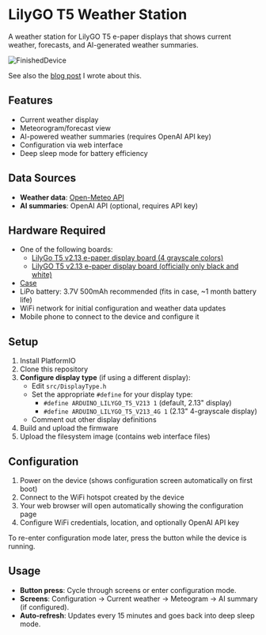 # LilyGO T5 Weather Station

A weather station for LilyGO T5 e-paper displays that shows current weather, forecasts, and AI-generated weather summaries.

![FinishedDevice](https://blog.shvn.dev/posts/2025-lilygo-t5-weather-station/cover_hu_55bb10d7bb0097ef.jpg)

See also the [blog post](https://blog.shvn.dev/posts/2025-lilygo-t5-weather-station/) I wrote about this.

## Features

- Current weather display
- Meteorogram/forecast view
- AI-powered weather summaries (requires OpenAI API key)
- Configuration via web interface
- Deep sleep mode for battery efficiency

## Data Sources

- **Weather data**: [Open-Meteo API](https://open-meteo.com/)
- **AI summaries**: OpenAI API (optional, requires API key)

## Hardware Required

- One of the following boards:
    - [LilyGo T5 v2.13 e-paper display board (4 grayscale colors)](https://lilygo.cc/en-pl/products/t5-2-13inch-e-paper?variant=42466420850869)
    - [LilyGO T5 v2.13 e-paper display board (officially only black and white)](https://lilygo.cc/en-pl/products/t5-v2-3-1?variant=42366871666869)
- [Case](https://www.thingiverse.com/thing:4670205/files)
- LiPo battery: 3.7V 500mAh recommended (fits in case, ~1 month battery life)
- WiFi network for initial configuration and weather data updates
- Mobile phone to connect to the device and configure it

## Setup

1. Install PlatformIO
2. Clone this repository
3. **Configure display type** (if using a different display):
   - Edit `src/DisplayType.h`
   - Set the appropriate `#define` for your display type:
     - `#define ARDUINO_LILYGO_T5_V213 1` (default, 2.13" display)
     - `#define ARDUINO_LILYGO_T5_V213_4G 1` (2.13" 4-grayscale display)
   - Comment out other display definitions
4. Build and upload the firmware
5. Upload the filesystem image (contains web interface files)

## Configuration

1. Power on the device (shows configuration screen automatically on first boot)
2. Connect to the WiFi hotspot created by the device
3. Your web browser will open automatically showing the configuration page
4. Configure WiFi credentials, location, and optionally OpenAI API key

To re-enter configuration mode later, press the button while the device is running.

## Usage

- **Button press**: Cycle through screens or enter configuration mode.
- **Screens**: Configuration → Current weather → Meteogram → AI summary (if configured).
- **Auto-refresh**: Updates every 15 minutes and goes back into deep sleep mode.